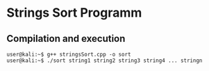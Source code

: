 # Strings Sort Programm

## Compilation and execution
```console
user@kali:~$ g++ stringsSort.cpp -o sort
user@kali:~$ ./sort string1 string2 string3 string4 ... stringn
```
